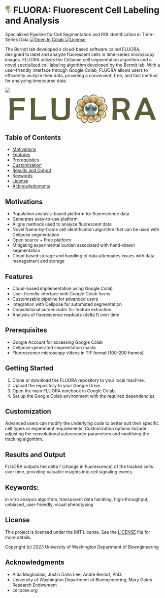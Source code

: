 <h1>
  <img src=".\logo\fluora_nobg.png" alt="Your Alt Text" height="25">
  <b>FLUORA</b>: Fluorescent Cell Labeling and Analysis
</h1>

Specialized Pipeline for Cell Segmentation and ROI identification in Time-Series Data
<a target="_blank" href="https://colab.research.google.com/github/shanizu/FLUORA/blob/main/FLUORA.ipynb">
  <img src="https://colab.research.google.com/assets/colab-badge.svg" alt="Open In Colab"/>
</a>
[![License](https://img.shields.io/badge/license-MIT-green)](./LICENSE)

The Berndt lab developed a cloud-based software called FLUORA, designed to label and analyze fluorescent cells in time-series microscopy images. FLUORA utilizes the Cellpose cell segmentation algorithm and a novel specialized cell labeling algorithm developed by the Berndt lab. With a user-friendly interface through Google Colab, FLUORA allows users to efficiently analyze their data, providing a convenient, free, and fast method for analyzing timecourse data.

<p float="left">
  <img src="https://res.cloudinary.com/apideck/image/upload/v1615737977/icons/google-colab.png" width="120" />
  <img src="./logo/fluora_with_text.png" width="500"" /> 
</p>

## Table of Contents
- [Motivations](#motivations)
- [Features](#features)
- [Prerequisites](#prerequisites)
- [Customization](#customization)
- [Results and Output](#results-and-output)
- [Keywords](#keywords)
- [License](#license)
- [Acknowledgments](#acknowledgments)

## Motivations
- Population analysis-based platform for fluorescence data
- Generates easy-to-use platform 
- Aligns methods used to analyze fluorescent data
- Novel frame-by-frame cell identification algorithm that can be used with Cellpose segmentation 
- Open source + Free platform
- Mitigating experimental burden associated with hand-drawn segmentation
- Cloud based storage and handling of data attenuates issues with data management and storage

## Features
- Cloud-based implementation using Google Colab
- User-friendly interface with Google Colab forms
- Customizable pipeline for advanced users
- Integration with Cellpose for automated segmentation
- Convolutional autoencoder for feature extraction
- Analysis of fluorescence readouts (delta f) over time

## Prerequisites
- Google Account for accessing Google Colab
- Cellpose-generated segmentation masks
- Fluorescence microscopy videos in TIF format (100-200 frames)

## Getting Started
1. Clone or download the FLUORA repository to your local machine.
2. Upload the repository to your Google Drive.
3. Open the main FLUORA notebook in Google Colab.
4. Set up the Google Colab environment with the required dependencies.

## Customization
Advanced users can modify the underlying code to better suit their specific cell types or experiment requirements. Customization options include adjusting the convolutional autoencoder parameters and modifying the tracking algorithm.

## Results and Output
FLUORA outputs the delta f (change in fluorescence) of the tracked cells over time, providing valuable insights into cell signaling events.

## Keywords: 
in vitro analysis algorithm, transparent data handling, high-throughput, unbiased, user-friendly, visual phenotyping

## License

This project is licensed under the MIT License. See the [LICENSE](LICENSE) file for more details.

Copyright (c) 2023 University of Washington Department of Bioengineering

## Acknowledgments
- Aida Moghadasi, Justin Daho Lee, Andre Berndt, PhD.
- University of Washington Department of Bioengineering, Mary Gates Research Endowment
- cellpose.org
